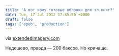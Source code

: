 ```yaml
---
title: 'А вот кому готовые обложки для эл.книг?'
date: Tue, 17 Jul 2012 17:45:56 +0000
draft: false
tags: ['epub', 'production']
---
```


via [extendedimagery.com](http://extendedimagery.com/predesignedcovers.html)

Недешево, правда — 200 баксов. Но кричаще.